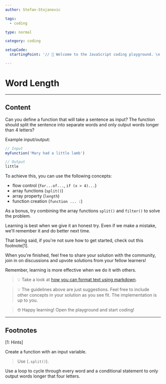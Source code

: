 ```yaml
---
author: Stefan-Stojanovic

tags:
  - coding

type: normal

category: coding

setupCode:
  startingPoint: '// 👋 Welcome to the JavaScript coding playground. \n. // Example: \n // Input: \n myFunction("Mary had a little lamb") \n // Output: \n little \n\n \n'

---
```


# Word Length

---

## Content

Can you define a function that will take a sentence as input? The function should split the sentence into separate words and only output words longer than 4 letters?

Example input/output:
```javascript
// Input
myFunction('Mary had a little lamb')

// Output
little
```

To achieve this, you can use the following concepts:
- flow control (`for...of...`, `if (x > 4)...`)
- array functions (`split()`)
- array property (`length`)
- function creation (`function ... :`)

As a bonus, try combining the array functions `split()` and `filter()` to solve the problem.  

Learning is best when we give it an honest try. Even if we make a mistake, we'll remember it and do better next time.

That being said, if you're not sure how to get started, check out this footnote[1]. 

When you're finished, feel free to share your solution with the community, join in on discussions and upvote solutions from your fellow learners!

Remember, learning is more effective when we do it with others.

> 💡 Take a look at [how you can format text using markdown](https://www.enki.com/glossary/general/markdown-formatting).

> 💡 The guidelines above are just suggestions. Feel free to include other concepts in your solution as you see fit. The implementation is up to you.

> 🤓 Happy learning! Open the playground and start coding!


---

## Footnotes

[1: Hints]

Create a function with an input variable. 

> Use (`.split()`).

Use a loop to cycle through every word and a conditional statement to only output words longer that four letters.